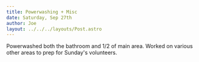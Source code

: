 ```yaml
---
title: Powerwashing + Misc
date: Saturday, Sep 27th
author: Joe
layout: ../../../layouts/Post.astro
---
```


Powerwashed both the bathroom and 1/2 of main area.  Worked on various other areas to prep for Sunday's volunteers.
